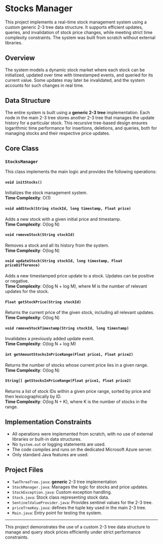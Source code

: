 # Stocks Manager

This project implements a real-time stock management system using a custom generic 2-3 tree data structure. It supports efficient updates, queries, and invalidation of stock price changes, while meeting strict time complexity constraints. The system was built from scratch without external libraries.

## Overview

The system models a dynamic stock market where each stock can be initialized, updated over time with timestamped events, and queried for its current value. Some updates may later be invalidated, and the system accounts for such changes in real time.

## Data Structure

The entire system is built using a **generic 2-3 tree** implementation. Each node in the main 2-3 tree stores another 2-3 tree that manages the update history for a particular stock. This recursive tree-based design ensures logarithmic time performance for insertions, deletions, and queries, both for managing stocks and their respective price updates.

## Core Class

### `StocksManager`

This class implements the main logic and provides the following operations:

#### `void initStocks()`
Initializes the stock management system.  
**Time Complexity**: O(1)

#### `void addStock(String stockId, long timestamp, Float price)`
Adds a new stock with a given initial price and timestamp.  
**Time Complexity**: O(log N)

#### `void removeStock(String stockId)`
Removes a stock and all its history from the system.  
**Time Complexity**: O(log N)

#### `void updateStock(String stockId, long timestamp, Float priceDifference)`
Adds a new timestamped price update to a stock. Updates can be positive or negative.  
**Time Complexity**: O(log N + log M), where M is the number of relevant updates for the stock.

#### `Float getStockPrice(String stockId)`
Returns the current price of the given stock, including all relevant updates.  
**Time Complexity**: O(log N)

#### `void removeStockTimestamp(String stockId, long timestamp)`
Invalidates a previously added update event.  
**Time Complexity**: O(log N + log M)

#### `int getAmountStocksInPriceRange(Float price1, Float price2)`
Returns the number of stocks whose current price lies in a given range.  
**Time Complexity**: O(log N)

#### `String[] getStocksInPriceRange(Float price1, Float price2)`
Returns a list of stock IDs within a given price range, sorted by price and then lexicographically by ID.  
**Time Complexity**: O(log N + K), where K is the number of stocks in the range.

## Implementation Constraints

- All operations were implemented from scratch, with no use of external libraries or built-in data structures.
- No `System.out` or logging statements are used.
- The code compiles and runs on the dedicated Microsoft Azure server.
- Only standard Java features are used.

## Project Files

- `TwoThreeTree.java`: **generic** 2-3 tree implementation 
- `StockManager.java`: Manages the logic for stocks and price updates.
- `StockException.java`: Custom exception handling.
- `Stock.java`: Stock class representing stock data.
- `SentinelValueProvider.java`: Provides sentinel values for the 2-3 tree.
- `priceTreeKey.java`: defines the tuple key used in the main 2-3 tree.
- `Main.java`: Entry point for testing the system.

---

This project demonstrates the use of a custom 2-3 tree data structure to manage and query stock prices efficiently under strict performance constraints.
